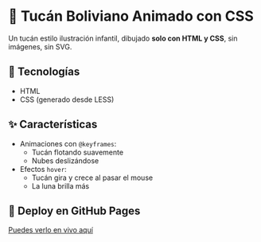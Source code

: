 # 🦜 Tucán Boliviano Animado con CSS

Un tucán estilo ilustración infantil, dibujado **solo con HTML y CSS**, sin imágenes, sin SVG.

## 🧪 Tecnologías
- HTML
- CSS (generado desde LESS)

## ✨ Características
- Animaciones con `@keyframes`:
  - Tucán flotando suavemente
  - Nubes deslizándose
- Efectos `hover`:
  - Tucán gira y crece al pasar el mouse
  - La luna brilla más

## 🚀 Deploy en GitHub Pages
[Puedes verlo en vivo aquí](https://github.com/anelquiroz-art/Bosque-Nocturno.git)
